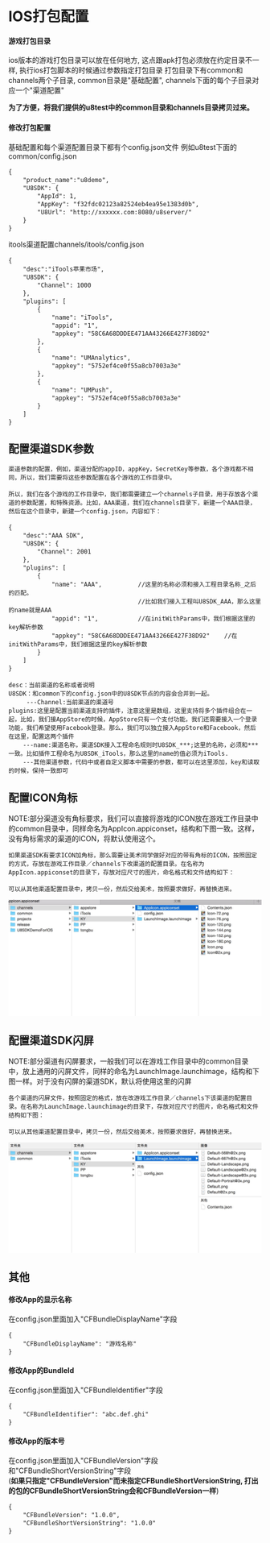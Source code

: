 IOS打包配置
=======

#### 游戏打包目录

ios版本的游戏打包目录可以放在任何地方, 这点跟apk打包必须放在约定目录不一样, 
执行ios打包脚本的时候通过参数指定打包目录
打包目录下有common和channels两个子目录, common目录是"基础配置", channels下面的每个子目录对应一个"渠道配置"

**为了方便，将我们提供的u8test中的common目录和channels目录拷贝过来。**

#### 修改打包配置

基础配置和每个渠道配置目录下都有个config.json文件
例如u8test下面的common/config.json
```
{
	"product_name":"u8demo",
	"U8SDK": {
		"AppId": 1,
		"AppKey": "f32fdc02123a82524eb4ea95e1383d0b",
		"U8Url": "http://xxxxxx.com:8080/u8server/"
	}
}
```
itools渠道配置channels/itools/config.json
```
{
	"desc":"iTools苹果市场",
	"U8SDK": {
		"Channel": 1000
	},
	"plugins": [
		{
			"name": "iTools",
			"appid": "1",
			"appkey": "58C6A68DDDEE471AA43266E427F38D92"
		},
		{
			"name": "UMAnalytics",
			"appkey": "5752ef4ce0f55a8cb7003a3e"
		},
		{
			"name": "UMPush",
			"appkey": "5752ef4ce0f55a8cb7003a3e"
		}
	]
}

```

配置渠道SDK参数
-------------

```
渠道参数的配置，例如，渠道分配的appID，appKey，SecretKey等参数，各个游戏都不相同，所以，我们需要将这些参数配置在各个游戏的工作目录中。

所以，我们在各个游戏的工作目录中，我们都需要建立一个channels子目录，用于存放各个渠道的参数配置，和特殊资源。比如，AAA渠道，我们在channels目录下，新建一个AAA目录，然后在这个目录中，新建一个config.json，内容如下：

{
    "desc":"AAA SDK",
    "U8SDK": {
        "Channel": 2001
    },
    "plugins": [
        {
            "name": "AAA",          //这里的名称必须和接入工程目录名称_之后的匹配。
                                    //比如我们接入工程叫U8SDK_AAA，那么这里的name就是AAA
            "appid": "1",           //在initWithParams中，我们根据这里的key解析参数
            "appkey": "58C6A68DDDEE471AA43266E427F38D92"    //在initWithParams中，我们根据这里的key解析参数
        }
    ]
}

desc：当前渠道的名称或者说明
U8SDK：和common下的config.json中的U8SDK节点的内容会合并到一起。
     ---Channel:当前渠道的渠道号
plugins:这里是配置当前渠道支持的插件，注意这里是数组，这里支持将多个插件组合在一起，比如，我们接AppStore的时候，AppStore只有一个支付功能，我们还需要接入一个登录功能，我们希望使用Facebook登录。那么，我们可以独立接入AppStore和Facebook，然后在这里，配置这两个插件
    ---name:渠道名称，渠道SDK接入工程命名规则时U8SDK_***;这里的名称，必须和***一致。比如插件工程命名为U8SDK_iTools，那么这里的name的值必须为iTools.
    ---其他渠道参数，代码中或者自定义脚本中需要的参数，都可以在这里添加，key和读取的时候，保持一致即可

```

配置ICON角标
-------------

NOTE:部分渠道没有角标要求，我们可以直接将游戏的ICON放在游戏工作目录中的common目录中，同样命名为AppIcon.appiconset，结构和下图一致。这样，没有角标需求的渠道的ICON，将默认使用这个。

```
如果渠道SDK有要求ICON加角标，那么需要让美术同学做好对应的带有角标的ICON，按照固定的方式，存放在游戏工作目录／channels下改渠道的配置目录。在名称为AppIcon.appiconset的目录下，存放对应尺寸的图片，命名格式和文件结构如下：

可以从其他渠道配置目录中，拷贝一份，然后交给美术，按照要求做好，再替换进来。

```
![](images/ios_icon.png)


配置渠道SDK闪屏
-------------

NOTE:部分渠道有闪屏要求，一般我们可以在游戏工作目录中的common目录中，放上通用的闪屏文件，同样的命名为LaunchImage.launchimage，结构和下图一样。对于没有闪屏的渠道SDK，默认将使用这里的闪屏

```
各个渠道的闪屏文件，按照固定的格式，放在改游戏工作目录／channels下该渠道的配置目录。在名称为LaunchImage.launchimage的目录下，存放对应尺寸的图片，命名格式和文件结构如下图：

可以从其他渠道配置目录中，拷贝一份，然后交给美术，按照要求做好，再替换进来。

```
![](images/ios_launchimages.png)


其他
-------------

#### 修改App的显示名称
在config.json里面加入"CFBundleDisplayName"字段
```
{
	"CFBundleDisplayName": "游戏名称"
}
```

#### 修改App的BundleId
在config.json里面加入"CFBundleIdentifier"字段
```
{
	"CFBundleIdentifier": "abc.def.ghi"
}
```

#### 修改App的版本号

在config.json里面加入"CFBundleVersion"字段和"CFBundleShortVersionString"字段  
(**如果只指定"CFBundleVersion"而未指定CFBundleShortVersionString,
打出的包的CFBundleShortVersionString会和CFBundleVersion一样**)

```
{
	"CFBundleVersion": "1.0.0",
	"CFBundleShortVersionString": "1.0.0"
}
```